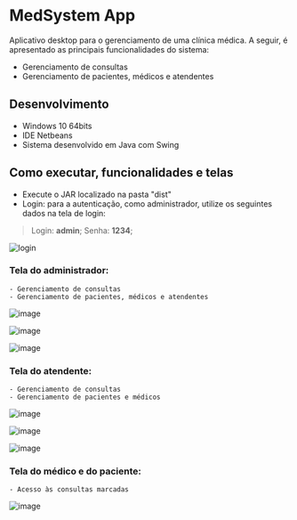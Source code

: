 # MedSystem App

Aplicativo desktop para o gerenciamento de uma clínica médica. A seguir, é apresentado as principais funcionalidades do sistema:
- Gerenciamento de consultas
- Gerenciamento de pacientes, médicos e atendentes

## Desenvolvimento
- Windows 10 64bits
- IDE Netbeans
- Sistema desenvolvido em Java com Swing

## Como executar, funcionalidades e telas
- Execute o JAR localizado na pasta "dist"
- Login: para a autenticação, como administrador, utilize os seguintes dados na tela de login:
> Login: <strong>admin</strong>;
> Senha: <strong>1234</strong>;

![login](https://user-images.githubusercontent.com/39858223/96656129-8ca81a00-1315-11eb-831d-02c125cbce7a.png)

### Tela do administrador: 
    - Gerenciamento de consultas
    - Gerenciamento de pacientes, médicos e atendentes
 
![image](https://user-images.githubusercontent.com/39858223/96656242-c5e08a00-1315-11eb-838a-9e7652163770.png)
 
 
![image](https://user-images.githubusercontent.com/39858223/96656299-e4468580-1315-11eb-9a6d-aa0235e1e173.png)
 
 
![image](https://user-images.githubusercontent.com/39858223/96656337-f9bbaf80-1315-11eb-8c5e-41e8a9808a17.png)


### Tela do atendente: 
    - Gerenciamento de consultas
    - Gerenciamento de pacientes e médicos
    
    
![image](https://user-images.githubusercontent.com/39858223/96656404-18ba4180-1316-11eb-9170-b920055ea797.png)


![image](https://user-images.githubusercontent.com/39858223/96656473-469f8600-1316-11eb-8400-1142e8ad1c42.png)


![image](https://user-images.githubusercontent.com/39858223/96656530-6b93f900-1316-11eb-9af4-e2546cde2e89.png)


### Tela do médico e do paciente: 
    - Acesso às consultas marcadas

   
![image](https://user-images.githubusercontent.com/39858223/96656716-cf1e2680-1316-11eb-9af9-5ba18052a2b4.png)
